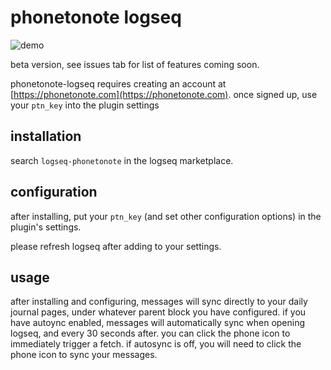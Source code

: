 # phonetonote logseq

![demo](https://user-images.githubusercontent.com/1139703/171538284-e228d605-eb19-40f0-a606-f9a3d472ae87.gif)

beta version, see issues tab for list of features coming soon.

phonetonote-logseq requires creating an account at [https://phonetonote.com](https://phonetonote.com). once signed up, use your `ptn_key` into the plugin settings

## installation

search `logseq-phonetonote` in the logseq marketplace.

## configuration

after installing, put your `ptn_key` (and set other configuration options) in the plugin's settings.

please refresh logseq after adding to your settings.

## usage

after installing and configuring, messages will sync directly to your daily journal pages, under whatever parent block you have configured. if you have autoync enabled, messages will automatically sync when opening logseq, and every 30 seconds after. you can click the phone icon to immediately trigger a fetch. if autosync is off, you will need to click the phone icon to sync your messages.
